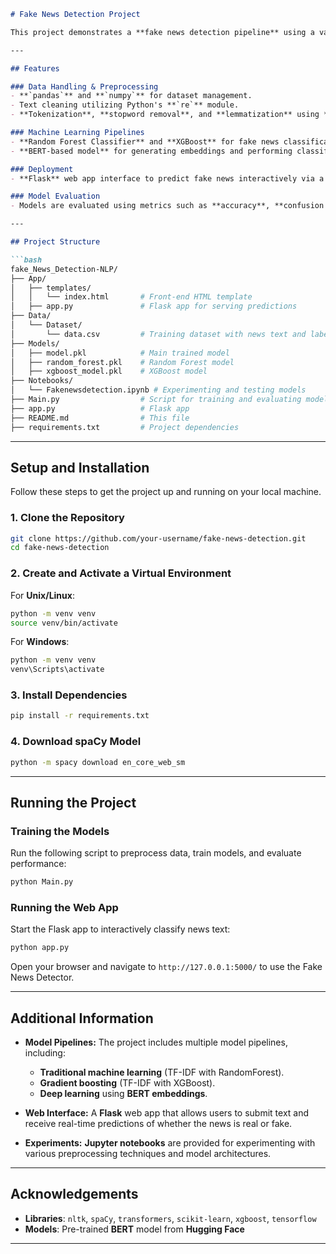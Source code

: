 
```markdown
# Fake News Detection Project

This project demonstrates a **fake news detection pipeline** using a variety of **Natural Language Processing (NLP)** techniques and **machine learning frameworks**. Built with **Python**, it incorporates both traditional machine learning approaches as well as deep learning models using **BERT embeddings**.

---

## Features

### Data Handling & Preprocessing
- **`pandas`** and **`numpy`** for dataset management.
- Text cleaning utilizing Python's **`re`** module.
- **Tokenization**, **stopword removal**, and **lemmatization** using **`nltk`** and **`spaCy`**.

### Machine Learning Pipelines
- **Random Forest Classifier** and **XGBoost** for fake news classification.
- **BERT-based model** for generating embeddings and performing classification.

### Deployment
- **Flask** web app interface to predict fake news interactively via a simple HTML form.

### Model Evaluation
- Models are evaluated using metrics such as **accuracy**, **confusion matrices**, and **classification reports**.

---

## Project Structure

```bash
fake_News_Detection-NLP/
├── App/
│   ├── templates/
│   │   └── index.html       # Front-end HTML template
│   ├── app.py               # Flask app for serving predictions
├── Data/
│   └── Dataset/
│       └── data.csv         # Training dataset with news text and labels
├── Models/
│   ├── model.pkl            # Main trained model
│   ├── random_forest.pkl    # Random Forest model
│   ├── xgboost_model.pkl    # XGBoost model
├── Notebooks/
│   └── Fakenewsdetection.ipynb # Experimenting and testing models
├── Main.py                  # Script for training and evaluating models
├── app.py                   # Flask app
├── README.md                # This file
├── requirements.txt         # Project dependencies
```

---

## Setup and Installation

Follow these steps to get the project up and running on your local machine.

### 1. Clone the Repository

```bash
git clone https://github.com/your-username/fake-news-detection.git
cd fake-news-detection
```

### 2. Create and Activate a Virtual Environment

For **Unix/Linux**:

```bash
python -m venv venv
source venv/bin/activate
```

For **Windows**:

```bash
python -m venv venv
venv\Scripts\activate
```

### 3. Install Dependencies

```bash
pip install -r requirements.txt
```

### 4. Download spaCy Model

```bash
python -m spacy download en_core_web_sm
```

---

## Running the Project

### Training the Models

Run the following script to preprocess data, train models, and evaluate performance:

```bash
python Main.py
```

### Running the Web App

Start the Flask app to interactively classify news text:

```bash
python app.py
```

Open your browser and navigate to `http://127.0.0.1:5000/` to use the Fake News Detector.

---

## Additional Information

- **Model Pipelines:** The project includes multiple model pipelines, including:
  - **Traditional machine learning** (TF-IDF with RandomForest).
  - **Gradient boosting** (TF-IDF with XGBoost).
  - **Deep learning** using **BERT embeddings**.

- **Web Interface:** A **Flask** web app that allows users to submit text and receive real-time predictions of whether the news is real or fake.

- **Experiments:** **Jupyter notebooks** are provided for experimenting with various preprocessing techniques and model architectures.

---

## Acknowledgements

- **Libraries**: `nltk`, `spaCy`, `transformers`, `scikit-learn`, `xgboost`, `tensorflow`
- **Models**: Pre-trained **BERT** model from **Hugging Face**

---